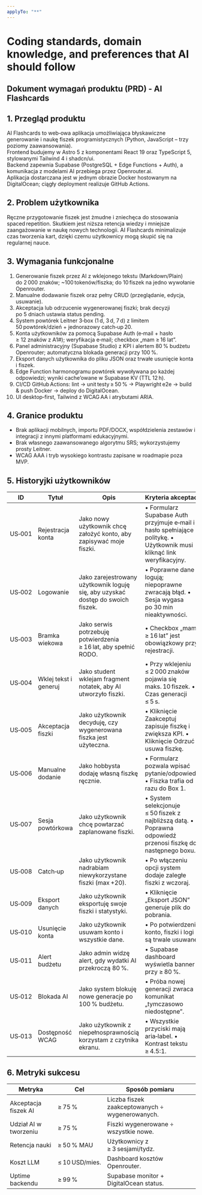 ```yaml
---
applyTo: "**"
---
```


# Coding standards, domain knowledge, and preferences that AI should follow

## Dokument wymagań produktu (PRD) - AI Flashcards

## 1. Przegląd produktu

AI Flashcards to web‑owa aplikacja umożliwiająca błyskawiczne generowanie i naukę fiszek programistycznych (Python, JavaScript – trzy poziomy zaawansowania).  
Frontend budujemy w Astro 5 z komponentami React 19 oraz TypeScript 5, stylowanymi Tailwind 4 i shadcn/ui.  
Backend zapewnia Supabase (PostgreSQL + Edge Functions + Auth), a komunikacja z modelami AI przebiega przez Openrouter.ai.  
Aplikacja dostarczana jest w jednym obrazie Docker hostowanym na DigitalOcean; ciągły deployment realizuje GitHub Actions.

## 2. Problem użytkownika

Ręczne przygotowanie fiszek jest żmudne i zniechęca do stosowania spaced repetition. Skutkiem jest niższa retencja wiedzy i mniejsze zaangażowanie w naukę nowych technologii. AI Flashcards minimalizuje czas tworzenia kart, dzięki czemu użytkownicy mogą skupić się na regularnej nauce.

## 3. Wymagania funkcjonalne

1. Generowanie fiszek przez AI z wklejonego tekstu (Markdown/Plain) do 2 000 znaków; ~100 tokenów/fiszka; do 10 fiszek na jedno wywołanie Openrouter.
2. Manualne dodawanie fiszek oraz pełny CRUD (przeglądanie, edycja, usuwanie).
3. Akceptacja lub odrzucenie wygenerowanej fiszki; brak decyzji po 5 dniach ustawia status pending.
4. System powtórek Leitner 3‑box (1 d, 3 d, 7 d) z limitem 50 powtórek/dzień + jednorazowy catch‑up 20.
5. Konta użytkowników za pomocą Supabase Auth (e‑mail + hasło ≥ 12 znaków z A1#); weryfikacja e‑mail; checkbox „mam ≥ 16 lat”.
6. Panel administracyjny (Supabase Studio) z KPI i alertem 80 % budżetu Openrouter; automatyczna blokada generacji przy 100 %.
7. Eksport danych użytkownika do pliku JSON oraz trwałe usunięcie konta i fiszek.
8. Edge Function harmonogramu powtórek wywoływana po każdej odpowiedzi; wyniki cache’owane w Supabase KV (TTL 12 h).
9. CI/CD GitHub Actions: lint → unit testy ≥ 50 % → Playwright e2e → build & push Docker → deploy do DigitalOcean.
10. UI desktop‑first, Tailwind z WCAG AA i atrybutami ARIA.

## 4. Granice produktu

- Brak aplikacji mobilnych, importu PDF/DOCX, współdzielenia zestawów i integracji z innymi platformami edukacyjnymi.
- Brak własnego zaawansowanego algorytmu SRS; wykorzystujemy prosty Leitner.
- WCAG AAA i tryb wysokiego kontrastu zapisane w roadmapie poza MVP.

## 5. Historyjki użytkowników

| ID     | Tytuł                 | Opis                                                                            | Kryteria akceptacji                                                                                                    |
| ------ | --------------------- | ------------------------------------------------------------------------------- | ---------------------------------------------------------------------------------------------------------------------- |
| US‑001 | Rejestracja konta     | Jako nowy użytkownik chcę założyć konto, aby zapisywać moje fiszki.             | • Formularz Supabase Auth przyjmuje e‑mail i hasło spełniające politykę. • Użytkownik musi kliknąć link weryfikacyjny. |
| US‑002 | Logowanie             | Jako zarejestrowany użytkownik loguję się, aby uzyskać dostęp do swoich fiszek. | • Poprawne dane logują; niepoprawne zwracają błąd. • Sesja wygasa po 30 min nieaktywności.                             |
| US‑003 | Bram­ka wiekowa       | Jako serwis potrzebuję potwierdzenia ≥ 16 lat, aby spełnić RODO.                | • Checkbox „mam ≥ 16 lat” jest obowiązkowy przy rejestracji.                                                           |
| US‑004 | Wklej tekst i generuj | Jako student wklejam fragment notatek, aby AI utworzyło fiszki.                 | • Przy wklejeniu ≤ 2 000 znaków pojawia się maks. 10 fiszek. • Czas generacji ≤ 5 s.                                   |
| US‑005 | Akceptacja fiszki     | Jako użytkownik decyduję, czy wygenerowana fiszka jest użyteczna.               | • Kliknięcie Zaakceptuj zapisuje fiszkę i zwiększa KPI. • Kliknięcie Odrzuć usuwa fiszkę.                              |
| US‑006 | Manualne dodanie      | Jako hobbysta dodaję własną fiszkę ręcznie.                                     | • Formularz pozwala wpisać pytanie/odpowiedź. • Fiszka trafia od razu do Box 1.                                        |
| US‑007 | Sesja powtórkowa      | Jako użytkownik chcę powtarzać zaplanowane fiszki.                              | • System selekcjonuje ≤ 50 fiszek z najbliższą datą. • Poprawna odpowiedź przenosi fiszkę do następnego boxu.          |
| US‑008 | Catch‑up              | Jako użytkownik nadrabiam niewykorzystane fiszki (max +20).                     | • Po włączeniu opcji system dodaje zaległe fiszki z wczoraj.                                                           |
| US‑009 | Eksport danych        | Jako użytkownik eksportuję swoje fiszki i statystyki.                           | • Kliknięcie „Eksport JSON” generuje plik do pobrania.                                                                 |
| US‑010 | Usunięcie konta       | Jako użytkownik usuwam konto i wszystkie dane.                                  | • Po potwierdzeniu konto, fiszki i logi są trwale usuwane.                                                             |
| US‑011 | Alert budżetu         | Jako admin widzę alert, gdy wydatki AI przekroczą 80 %.                         | • Supabase dashboard wyświetla banner przy ≥ 80 %.                                                                     |
| US‑012 | Blokada AI            | Jako system blokuję nowe generacje po 100 % budżetu.                            | • Próba nowej generacji zwraca komunikat „tymczasowo niedostępne”.                                                     |
| US‑013 | Dostępność WCAG       | Jako użytkownik z niepełnosprawnością korzystam z czytnika ekranu.              | • Wszystkie przyciski mają aria‑label. • Kontrast tekstu ≥ 4.5:1.                                                      |

## 6. Metryki sukcesu

| Metryka               | Cel            | Sposób pomiaru                                  |
| --------------------- | -------------- | ----------------------------------------------- |
| Akceptacja fiszek AI  | ≥ 75 %         | Liczba fiszek zaakceptowanych ÷ wygenerowanych. |
| Udział AI w tworzeniu | ≥ 75 %         | Fiszki wygenerowane ÷ wszystkie nowe.           |
| Retencja nauki        | ≥ 50 % MAU     | Użytkownicy z ≥ 3 sesjami/tydz.                 |
| Koszt LLM             | ≤ 10 USD/mies. | Dashboard kosztów Openrouter.                   |
| Uptime backendu       | ≥ 99 %         | Supabase monitor + DigitalOcean status.         |
